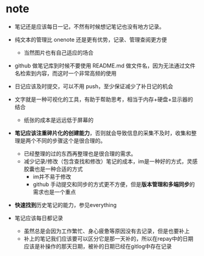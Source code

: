# note

- 笔记还是应该每日一记，不然有时候想记笔记也没有地方记录。
- 纯文本的管理比 onenote 还是更有优势，记录、管理查阅更方便

  - 当然图片也有自己适应的场合

- github 做笔记库到时候不要使用 README.md 做文件名，因为无法通过文件名检索到内容，而这时一个非常高频的使用
- 日记应该及时提交，可以不用 push，至少保证减少了补日记的机会


- 文字就是一种可视化的工具，有助于帮助思考，相当于内存+硬盘+显示器的结合
  - 纸张的成本是远远低于屏幕的


- **笔记应该注重碎片化的创建能力**，否则就会导致信息的采集不及时，收集和整理是两个不同的步骤这个是很合理的。
  - 已经整理的过的东西再整理也是很合理的需求。
  - 减少记录/修改（包含查找和修改）笔记的成本，im是一种好的方式，灵感胶囊也是一种合适的方式
    - im并不易于修改
    - github 手动提交和同步的方式更不方便，但是**版本管理和多端同步**的需求也是一个重点

- **快速找到**历史笔记的能力，参见everything

- 笔记应该每日都记录
  - 虽然总是会因为工作繁忙、身心疲惫等原因没有去记录，但是也要补上
  - 补上的笔记我们应该要可以区分它是那一天补的，所以在repay中的日期应该是补操作的那天日期，被补的日期已经在gitlog中存在记录
